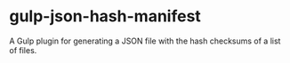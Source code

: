 # gulp-json-hash-manifest
A Gulp plugin for generating a JSON file with the hash checksums of a list of files.
